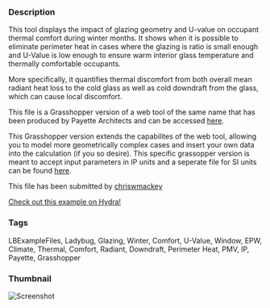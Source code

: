 ### Description
This tool displays the impact of glazing geometry and U-value on occupant thermal comfort during winter months. It shows when it is possible to eliminate perimeter heat in cases where the glazing is ratio is small enough and U-Value is low enough to ensure warm interior glass temperature and thermally comfortable occupants.

More specifically, it quantifies thermal discomfort from both overall mean radiant heat loss to the cold glass as well as cold downdraft from the glass, which can cause local discomfort.

This file is a Grasshopper version of a web tool of the same name that has been produced by Payette Architects and can be accessed [here](http://www.payette.com/building-science/glazing-and-winter-comfort-tool).

This Grasshopper version extends the capabilites of the web tool, allowing you to model more geometrically complex cases and insert your own data into the calculation (if you so desire).  This specific grassopper version is meant to accept input parameters in IP units and a seperate file for SI units can be found [here](http://hydrashare.github.io/hydra/viewer?owner=chriswmackey&fork=hydra_2&id=Glazing_and_Winter_Comfort_Tool_-_SI&slide=1).

This file has been submitted by [chriswmackey](https://github.com/chriswmackey)

[Check out this example on Hydra!](http://hydrashare.github.io/hydra/viewer?owner=chriswmackey&fork=hydra_2&id=Glazing_and_Winter_Comfort_Tool_-_IP)
### Tags
LBExampleFiles, Ladybug, Glazing, Winter, Comfort, U-Value, Window, EPW, Climate, Thermal, Comfort, Radiant, Downdraft, Perimeter Heat, PMV, IP, Payette, Grasshopper
### Thumbnail
![Screenshot](https://raw.githubusercontent.com/chriswmackey/hydra/master/Glazing_and_Winter_Comfort_Tool_-_IP/thumbnail.png)
